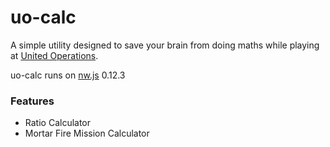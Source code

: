 # uo-calc
A simple utility designed to save your brain from doing maths while playing at [United Operations](http://unitedoperations.net).  
  
uo-calc runs on [nw.js](https://github.com/nwjs/nw.js) 0.12.3

### Features
- Ratio Calculator
- Mortar Fire Mission Calculator